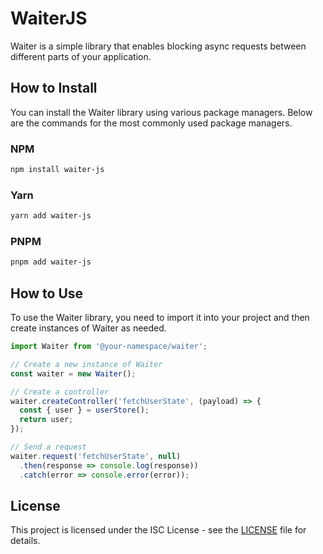 # WaiterJS

Waiter is a simple library that enables blocking async requests between different parts of your application.

## How to Install

You can install the Waiter library using various package managers. Below are the commands for the most commonly used package managers.

### NPM

```bash
npm install waiter-js
```

### Yarn

```bash
yarn add waiter-js
```

### PNPM

```bash
pnpm add waiter-js
```

## How to Use

To use the Waiter library, you need to import it into your project and then create instances of Waiter as needed.

```typescript
import Waiter from '@your-namespace/waiter';

// Create a new instance of Waiter
const waiter = new Waiter();

// Create a controller
waiter.createController('fetchUserState', (payload) => {
  const { user } = userStore();
  return user;
});

// Send a request
waiter.request('fetchUserState', null)
  .then(response => console.log(response))
  .catch(error => console.error(error));
```

## License

This project is licensed under the ISC License - see the [LICENSE](LICENSE) file for details.
